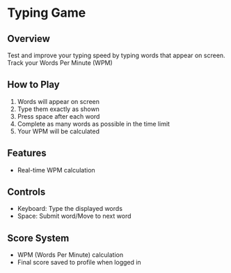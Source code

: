 # Typing Game

## Overview
Test and improve your typing speed by typing words that appear on screen. Track your Words Per Minute (WPM) 

## How to Play
1. Words will appear on screen
2. Type them exactly as shown
3. Press space after each word
4. Complete as many words as possible in the time limit
5. Your WPM will be calculated

## Features
- Real-time WPM calculation

## Controls
- Keyboard: Type the displayed words
- Space: Submit word/Move to next word

## Score System
- WPM (Words Per Minute) calculation
- Final score saved to profile when logged in
